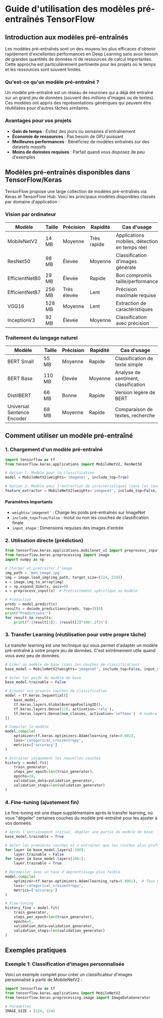 # Guide d'utilisation des modèles pré-entraînés TensorFlow

## Introduction aux modèles pré-entraînés

Les modèles pré-entraînés sont un des moyens les plus efficaces d'obtenir rapidement d'excellentes performances en Deep Learning sans avoir besoin de grandes quantités de données ni de ressources de calcul importantes. Cette approche est particulièrement pertinente pour les projets  où le temps et les ressources sont souvent limités.

### Qu'est-ce qu'un modèle pré-entraîné ?

Un modèle pré-entraîné est un réseau de neurones qui a déjà été entraîné sur un grand jeu de données (souvent des millions d'images ou de textes). Ces modèles ont appris des représentations génériques qui peuvent être réutilisées pour d'autres tâches similaires.

### Avantages pour vos projets

- **Gain de temps** : Évitez des jours ou semaines d'entraînement
- **Économie de ressources** : Pas besoin de GPU puissant
- **Meilleures performances** : Bénéficiez de modèles entraînés sur des datasets massifs
- **Moins de données requises** : Parfait quand vous disposez de peu d'exemples

## Modèles pré-entraînés disponibles dans TensorFlow/Keras

TensorFlow propose une large collection de modèles pré-entraînés via Keras et TensorFlow Hub. Voici les principaux modèles disponibles classés par domaine d'application :

### Vision par ordinateur

| Modèle | Taille | Précision | Rapidité | Cas d'usage |
|--------|--------|-----------|----------|-------------|
| MobileNetV2 | 14 MB | Moyenne | Très rapide | Applications mobiles, détection en temps réel |
| ResNet50 | 98 MB | Élevée | Moyenne | Classification d'images générale |
| EfficientNetB0 | 29 MB | Élevée | Rapide | Bon compromis taille/performance |
| EfficientNetB7 | 256 MB | Très élevée | Lent | Précision maximale requise |
| VGG16 | 528 MB | Moyenne | Lent | Extraction de caractéristiques |
| InceptionV3 | 92 MB | Élevée | Moyenne | Classification avec précision |

### Traitement du langage naturel

| Modèle | Taille | Précision | Rapidité | Cas d'usage |
|--------|--------|-----------|----------|-------------|
| BERT Small | 55 MB | Moyenne | Rapide | Classification de texte simple |
| BERT Base | 110 MB | Élevée | Moyenne | Analyse de sentiment, classification |
| DistilBERT | 66 MB | Bonne | Rapide | Version légère de BERT |
| Universal Sentence Encoder | 68 MB | Moyenne | Rapide | Comparaison de textes, recherche |

## Comment utiliser un modèle pré-entraîné

### 1. Chargement d'un modèle pré-entraîné

```python
import tensorflow as tf
from tensorflow.keras.applications import MobileNetV2, ResNet50

# Option 1: Modèle pour la classification
model = MobileNetV2(weights='imagenet', include_top=True)

# Option 2: Modèle pour l'extraction de caractéristiques (sans les couches de classification)
feature_extractor = MobileNetV2(weights='imagenet', include_top=False, input_shape=(224, 224, 3))
```

#### Paramètres importants

- `weights='imagenet'` : Charge les poids pré-entraînés sur ImageNet
- `include_top=True/False` : Inclut ou non les couches de classification finale
- `input_shape` : Dimensions requises des images d'entrée

### 2. Utilisation directe (prédiction)

```python
from tensorflow.keras.applications.mobilenet_v2 import preprocess_input, decode_predictions
from tensorflow.keras.preprocessing import image
import numpy as np

# Charger et prétraiter l'image
img_path = 'mon_image.jpg'
img = image.load_img(img_path, target_size=(224, 224))
x = image.img_to_array(img)
x = np.expand_dims(x, axis=0)
x = preprocess_input(x)  # Prétraitement spécifique au modèle

# Prédiction
preds = model.predict(x)
results = decode_predictions(preds, top=3)[0]
print("Prédictions:")
for result in results:
    print(f"{result[1]}: {result[2]*100:.2f}%")
```

### 3. Transfer Learning (réutilisation pour votre propre tâche)

Le transfer learning est une technique qui vous permet d'adapter un modèle pré-entraîné à votre propre jeu de données. C'est extrêmement utile quand vous avez peu de données.

```python
# Créer un modèle de base (sans les couches de classification)
base_model = MobileNetV2(weights='imagenet', include_top=False, input_shape=(224, 224, 3))

# Geler les poids du modèle de base
base_model.trainable = False

# Ajouter vos propres couches de classification
model = tf.keras.Sequential([
    base_model,
    tf.keras.layers.GlobalAveragePooling2D(),
    tf.keras.layers.Dense(128, activation='relu'),
    tf.keras.layers.Dense(num_classes, activation='softmax')  # nombre de classes dans votre problème
])

# Compiler le modèle
model.compile(
    optimizer=tf.keras.optimizers.Adam(learning_rate=0.001),
    loss='categorical_crossentropy',
    metrics=['accuracy']
)

# Entraîner uniquement les nouvelles couches
history = model.fit(
    train_generator,
    steps_per_epoch=len(train_generator),
    epochs=10,
    validation_data=validation_generator,
    validation_steps=len(validation_generator)
)
```

### 4. Fine-tuning (ajustement fin)

Le fine-tuning est une étape supplémentaire après le transfer learning, où vous "dégeler" certaines couches du modèle pré-entraîné pour les ajuster à vos données.

```python
# Après l'entraînement initial, dégeler une partie du modèle de base
base_model.trainable = True

# Geler les premières couches et n'entraîner que les couches plus profondes
for layer in base_model.layers[:100]:
    layer.trainable = False
for layer in base_model.layers[100:]:
    layer.trainable = True

# Recompiler avec un taux d'apprentissage plus faible
model.compile(
    optimizer=tf.keras.optimizers.Adam(learning_rate=0.0001),  # Taux plus faible
    loss='categorical_crossentropy',
    metrics=['accuracy']
)

# Fine-tuning
history_fine = model.fit(
    train_generator,
    steps_per_epoch=len(train_generator),
    epochs=5,
    validation_data=validation_generator,
    validation_steps=len(validation_generator)
)
```

## Exemples pratiques

### Exemple 1: Classification d'images personnalisée

Voici un exemple complet pour créer un classificateur d'images personnalisé à partir de MobileNetV2 :

```python
import tensorflow as tf
from tensorflow.keras.applications import MobileNetV2
from tensorflow.keras.preprocessing.image import ImageDataGenerator

# Paramètres
IMAGE_SIZE = (224, 224)